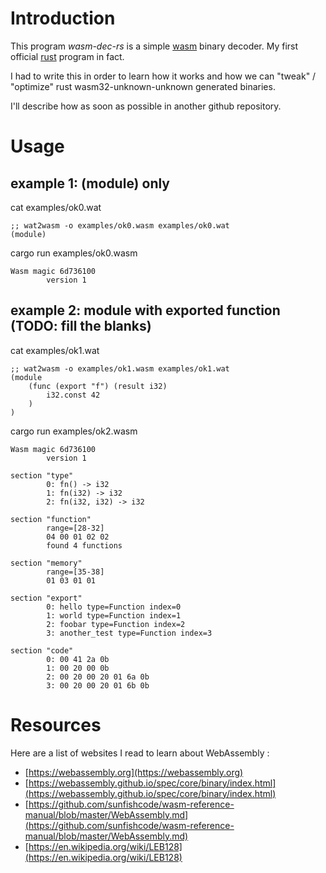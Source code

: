 # Introduction

This program *wasm-dec-rs* is a simple [wasm](https://webassembly.org/) binary decoder. My first official [rust](https://www.rust-lang.org/) program in fact.

I had to write this in order to learn how it works and how we can "tweak" / "optimize" rust wasm32-unknown-unknown generated binaries.

I'll describe how as soon as possible in another github repository.

# Usage

## example 1: (module) only

cat examples/ok0.wat

```wat
;; wat2wasm -o examples/ok0.wasm examples/ok0.wat
(module)
```

cargo run examples/ok0.wasm

```text
Wasm magic 6d736100
        version 1
```

## example 2: module with exported function (TODO: fill the blanks)

cat examples/ok1.wat

```wat
;; wat2wasm -o examples/ok1.wasm examples/ok1.wat
(module
    (func (export "f") (result i32)
        i32.const 42 
    )
)
```

cargo run examples/ok2.wasm

```text
Wasm magic 6d736100   
        version 1     

section "type"        
        0: fn() -> i32
        1: fn(i32) -> i32
        2: fn(i32, i32) -> i32

section "function"
        range=[28-32]
        04 00 01 02 02
        found 4 functions

section "memory"
        range=[35-38]
        01 03 01 01

section "export"
        0: hello type=Function index=0
        1: world type=Function index=1
        2: foobar type=Function index=2
        3: another_test type=Function index=3

section "code"
        0: 00 41 2a 0b
        1: 00 20 00 0b
        2: 00 20 00 20 01 6a 0b
        3: 00 20 00 20 01 6b 0b
```

# Resources

Here are a list of websites I read to learn about WebAssembly :


- [https://webassembly.org](https://webassembly.org)
- [https://webassembly.github.io/spec/core/binary/index.html](https://webassembly.github.io/spec/core/binary/index.html)
- [https://github.com/sunfishcode/wasm-reference-manual/blob/master/WebAssembly.md](https://github.com/sunfishcode/wasm-reference-manual/blob/master/WebAssembly.md)
- [https://en.wikipedia.org/wiki/LEB128](https://en.wikipedia.org/wiki/LEB128)
